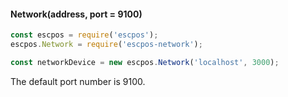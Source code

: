 #### Network(address, port = 9100)
```javascript
const escpos = require('escpos');
escpos.Network = require('escpos-network');

const networkDevice = new escpos.Network('localhost', 3000);
```
The default port number is 9100.